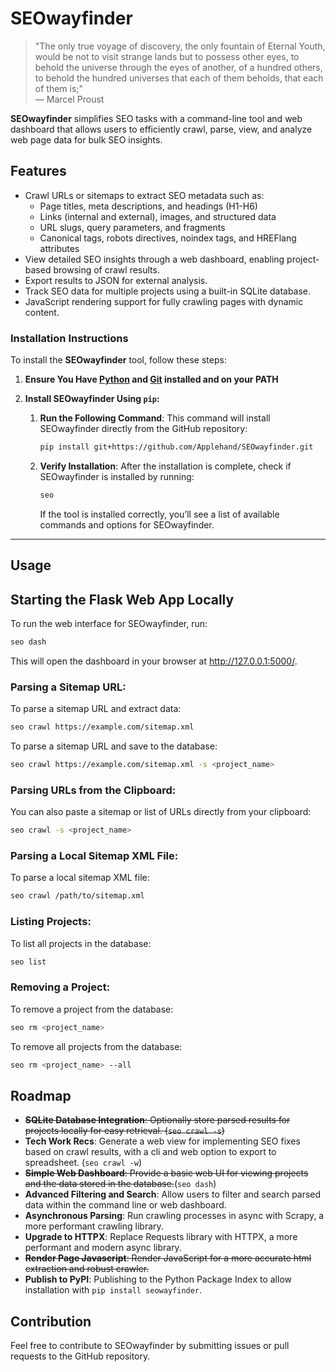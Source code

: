 # SEOwayfinder

> "The only true voyage of discovery, the only fountain of Eternal Youth, would be not to visit strange lands but to possess other eyes, to behold the universe through the eyes of another, of a hundred others, to behold the hundred universes that each of them beholds, that each of them is;"  
> — Marcel Proust

**SEOwayfinder** simplifies SEO tasks with a command-line tool and web dashboard that allows users to efficiently crawl, parse, view, and analyze web page data for bulk SEO insights.

## Features

- Crawl URLs or sitemaps to extract SEO metadata such as:
  - Page titles, meta descriptions, and headings (H1-H6)
  - Links (internal and external), images, and structured data
  - URL slugs, query parameters, and fragments
  - Canonical tags, robots directives, noindex tags, and HREFlang attributes
- View detailed SEO insights through a web dashboard, enabling project-based browsing of crawl results.
- Export results to JSON for external analysis.
- Track SEO data for multiple projects using a built-in SQLite database.
- JavaScript rendering support for fully crawling pages with dynamic content.

### Installation Instructions

To install the **SEOwayfinder** tool, follow these steps:

1. **Ensure You Have [Python](https://www.python.org/downloads/) and [Git](https://git-scm.com/downloads) installed and on your PATH**

2. **Install SEOwayfinder Using `pip`:**

   1. **Run the Following Command**: This command will install SEOwayfinder directly from the GitHub repository:

      ```bash
      pip install git+https://github.com/Applehand/SEOwayfinder.git
      ```

   2. **Verify Installation**: After the installation is complete, check if SEOwayfinder is installed by running:

      ```bash
      seo
      ```

      If the tool is installed correctly, you’ll see a list of available commands and options for SEOwayfinder.

---

## Usage

## Starting the Flask Web App Locally

To run the web interface for SEOwayfinder, run:

```bash
seo dash
```

This will open the dashboard in your browser at http://127.0.0.1:5000/.


### Parsing a Sitemap URL:

To parse a sitemap URL and extract data:

```bash
seo crawl https://example.com/sitemap.xml
```

To parse a sitemap URL and save to the database:

```bash
seo crawl https://example.com/sitemap.xml -s <project_name>
```

### Parsing URLs from the Clipboard:

You can also paste a sitemap or list of URLs directly from your clipboard:

```bash
seo crawl -s <project_name>
```

### Parsing a Local Sitemap XML File:

To parse a local sitemap XML file:

```bash
seo crawl /path/to/sitemap.xml
```

### Listing Projects:

To list all projects in the database:

```bash
seo list
```

### Removing a Project:

To remove a project from the database:

```bash
seo rm <project_name>
```

To remove all projects from the database:

```bash
seo rm <project_name> --all
```

## Roadmap

- ~~**SQLite Database Integration**: Optionally store parsed results for projects locally for easy retrieval. (`seo crawl -s`)~~
- **Tech Work Recs**: Generate a web view for implementing SEO fixes based on crawl results, with a cli and web option to export to spreadsheet. (`seo crawl -w`)
- ~~**Simple Web Dashboard**: Provide a basic web UI for viewing projects and the data stored in the database.~~(`seo dash`)
- **Advanced Filtering and Search**: Allow users to filter and search parsed data within the command line or web dashboard.
- **Asynchronous Parsing**: Run crawling processes in async with Scrapy, a more performant crawling library.
- **Upgrade to HTTPX**: Replace Requests library with HTTPX, a more performant and modern async library.
- ~~**Render Page Javascript**: Render JavaScript for a more accurate html extraction and robust crawler.~~
- **Publish to PyPI**: Publishing to the Python Package Index to allow installation with `pip install seowayfinder`. 

## Contribution

Feel free to contribute to SEOwayfinder by submitting issues or pull requests to the GitHub repository.
